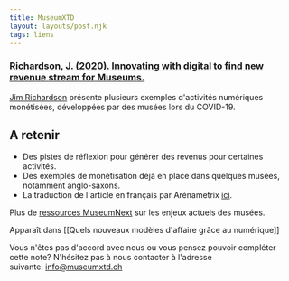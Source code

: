 ```yaml
---
title: MuseumXTD
layout: layouts/post.njk
tags: liens
---
```

### [Richardson, J. (2020). Innovating with digital to find new revenue stream for Museums.](https://www.museumnext.com/article/innovating-with-digital-to-find-new-revenue-stream-for-museums/)
[Jim Richardson](https://www.museumnext.com/speakers/jim_richardson-3/) présente plusieurs exemples d'activités numériques monétisées, développées par des musées lors du COVID-19. 

## A retenir
- Des pistes de réflexion pour générer des revenus pour certaines activités. 
- Des exemples de monétisation déjà en place dans quelques musées, notamment anglo-saxons. 
- La traduction de l'article en français par Arénametrix [ici](https://arenametrix.com/musees-innovation-numerique-revenu/). 
  
Plus de [ressources MuseumNext](https://www.museumnext.com/articles/) sur les enjeux actuels des musées. 


Apparaît dans [[Quels nouveaux modèles d'affaire grâce au numérique]]

Vous n'êtes pas d'accord avec nous ou vous pensez pouvoir compléter cette note? N'hésitez pas à nous contacter à l'adresse suivante: [info@museumxtd.ch](mailto:info@museumxtd.ch)